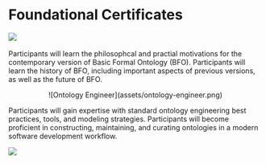 # Foundational Certificates


<img src="https://github.com/johnbeve/NCOR-Test/raw/8e020c57feecf9bea9e5f11d5fec2793889fcfc5/docs/assets/bfo-practitioner.png" width="50%" height="auto">

Participants will learn the philosophcal and practial motivations for the contemporary version of Basic Formal Ontology (BFO). Participants will learn the history of BFO, including important aspects of previous versions, as well as the future of BFO.

<center>![Ontology Engineer](assets/ontology-engineer.png)</center>

Participants will gain expertise with standard ontology engineering best practices, tools, and modeling strategies. Participants will become proficient in constructing, maintaining, and curating ontologies in a modern software development workflow.


<img src="https://github.com/johnbeve/NCOR-Test/raw/main/docs/assets/bfo-practitioner.png" width="50%" height="auto">